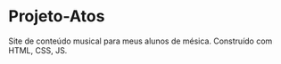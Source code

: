 # Projeto-Atos
Site de conteúdo musical para meus alunos de mésica. 
Construído com HTML, CSS, JS. 
